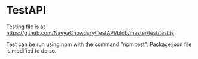 # TestAPI

Testing file is at https://github.com/NavyaChowdary/TestAPI/blob/master/test/test.js 

Test can be run using npm with the command "npm test". 
Package.json file is modified to do so.
